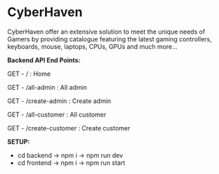 # CyberHaven
CyberHaven offer an extensive solution to meet the unique needs of Gamers by providing catalogue featuring the latest gaming controllers, keyboards, mouse, laptops, CPUs, GPUs and much more...

**Backend API End Points:**

GET - / : Home

GET - /all-admin : All admin

GET - /create-admin : Create admin

GET - /all-customer : All customer

GET - /create-customer : Create customer

**SETUP:**

- cd backend -> npm i -> npm run dev 
- cd frontend -> npm i -> npm run start 


